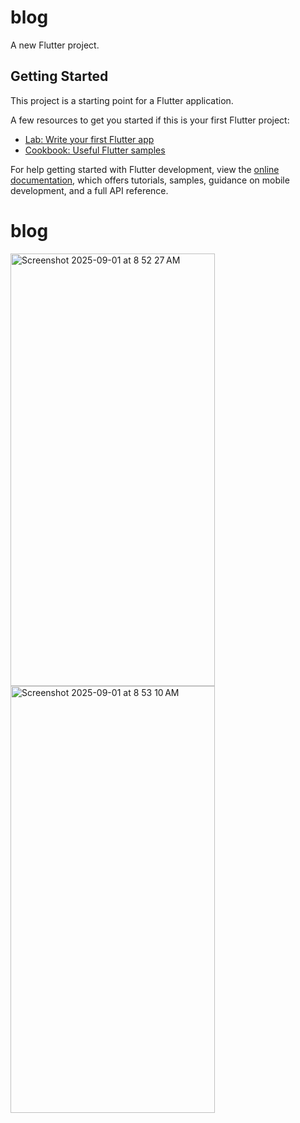 # blog

A new Flutter project.

## Getting Started

This project is a starting point for a Flutter application.

A few resources to get you started if this is your first Flutter project:

- [Lab: Write your first Flutter app](https://docs.flutter.dev/get-started/codelab)
- [Cookbook: Useful Flutter samples](https://docs.flutter.dev/cookbook)

For help getting started with Flutter development, view the
[online documentation](https://docs.flutter.dev/), which offers tutorials,
samples, guidance on mobile development, and a full API reference.
# blog
<img width="327" height="692" alt="Screenshot 2025-09-01 at 8 52 27 AM" src="https://github.com/user-attachments/assets/c9b2dcfc-0ad8-488f-9547-3541bc631ccb" />
<img width="327" height="683" alt="Screenshot 2025-09-01 at 8 53 10 AM" src="https://github.com/user-attachments/assets/39533ddb-2dbc-47d4-872c-0c5a3ff92d65" />
